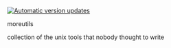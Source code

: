 [![Automatic version updates](https://github.com/ZOSOpenTools/moreutilsport/actions/workflows/bump.yml/badge.svg)](https://github.com/ZOSOpenTools/moreutilsport/actions/workflows/bump.yml)

moreutils

collection of the unix tools that nobody thought to write

